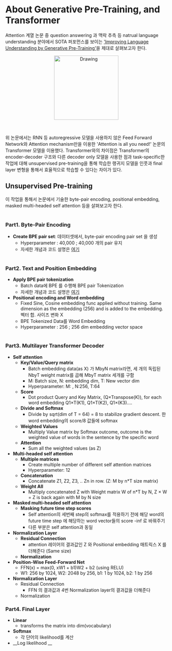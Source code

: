 # About Generative Pre-Training, and Transformer
Attention 계열 논문 중 question answering 과 맥락 추측 등 natrual language understanding 분야에서 SOTA 퍼포먼스를 보이는 ['Improving Language Understanding by Generative Pre-Training'](https://s3-us-west-2.amazonaws.com/openai-assets/research-covers/language-unsupervised/language_understanding_paper.pdf)을 제대로 살펴보고자 한다.<br>
<p align="center">
<img src="https://cdn-images-1.medium.com/max/1000/1*aC5E6WcoOX8mZ4MHw72zjg.png" alt="Drawing" style="width: 200px;" title="General structure of decoer only transformer"/>
</p>
<br>
  
위 논문에서는 RNN 등 autoregressive 모델을 사용하지 않은 Feed Forward Network와 Attention mechanism만을 이용한 'Attention is all you need!' 논문의 Transformer 모델을 이용했다. Transformer와의 차이점은 Transformer의 encoder-decoder 구조와 다른 decoder only 모델을 사용한 점과 task-specific한 작업에 대해 unsupervised pre-training을 통해 학습한 랭귀지 모델을 인풋과 final layer 변형을 통해서 효율적으로 학습할 수 있다는 차이가 있다.

## Unsupervised Pre-training
이 작업을 통해서 논문에서 기술한 byte-pair encoding, positional embedding, masked multi-headed self attention 등을 살펴보고자 한다. <br></br>

### Part1. Byte-Pair Encoding
- __Create BPE pair set__: 데이터셋에서, byte-pair encoding pair set 을 생성<br>
  - Hyperparameter : 40,000 ; 40,000 개의 pair 유지<br>
  - 자세한 개념과 코드 설명은 [여기](https://github.com/LibraryAI/NLP/blob/master/make_BPE.ipynb) <br></br>

### Part2. Text and Position Embedding
- __Apply BPE pair tokenization__
  - Batch data에 BPE 를 수행해 BPE pair Tokenization 
  - 자세한 개념과 코드 설명은 [여기](https://github.com/LibraryAI/NLP/blob/master/apply_BPE.ipynb) <br>
- __Positional encoding and Word embedding__
  - Fixed Sine, Cosine embedding func applied without training. Same dimension as the embedding (256) and is added to the embedding. 벡터 합. 사이즈 변화 X
  - BPE Tokenized Data를 Word Embedding
  - Hyperparameter : 256 ; 256 dim embedding vector space <br></br>
  
### Part3. Multilayer Transformer Decoder
- __Self attention__
  - __Key/Value/Query matrix__
    - Batch embedding data(as X) 가 MbyN matrix라면, 세 개의 독립된 NbyT weight matrix를 곱해 MbyT matrix 세개를 구함
    - M: Batch size, N: embedding dim, T: New vector dim
    - Hyperparameter: M: , N:256, T:64
  - __Score__
    - Dot product Query and Key Matrix, (Q×Transpose(K)), for each word embedding Q1×T(K1), Q1×T(K2), Q1×(K3)....
  - __Divide and Softmax__
    - Divide by sqrt(dim of T = 64) = 8 to stabilize gradient descent. 한 word embedding의 score/8 값들에 softmax
  - __Weighted Values__
    - Multiply Value matrix by Softmax outcome, outcome is the weighted value of words in the sentence by the specific word
  - __Attention__
    - Sum all the weighted values (as Z)
- __Multi-headed self attention__
  - __Multiple matrices__
    - Create multiple number of different self attention matrices
    - Hyperparameter: 12
  - __Concatenation__
    - Concatenate Z1, Z2, Z3, .. Zn in row. (Z: M by n*T size matrix)
  - __Weight All__
    - Multiply concatenated Z with Weight matrix W of n*T by N, Z × W = Z is back again with M by N size
- __Masked multi-headed self attention__
  - __Masking future time step scores__
    - Self attention의 세번째 step의 softmax를 적용하기 전에 해당 word의 future time step 에 해당하는 word vector들의 score -inf 로 바꿔주기
    - 다른 부분은 self attention과 동일
- __Normalization Layer__
  - __Residual Connection__
    - attention 레이어의 결과값인 Z 와 Positional embedding 매트릭스 X 를 더해준다 (Same size)
  - __Normalization__
- __Position-Wise Feed-Forward Net__
    - FFN(x) = max(0, xW1 + b1)W2 + b2 (using RELU)
    - W1: 256 by 1024, W2: 2048 by 256, b1: 1 by 1024, b2: 1 by 256
- __Normalization Layer__
  - Residual Connection
    - FFN 의 결과값과 4번 Normalization layer의 결과값을 더해준다
  - Normalization
### Part4. Final Layer
- __Linear__
  - transforms the matrix into dim(vocabulary)
- __Softmax__
  - 각 단어의 likelihood를 계산
- __Log likelihood __

